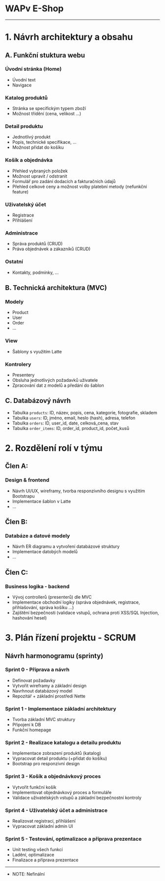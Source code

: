 # WAPv E-Shop
**************************************************************************
# 1. Návrh architektury a obsahu
## A. Funkční stuktura webu
### Úvodní stránka (Home)
* Úvodní text
* Navigace
### Katalog produktů
* Stránka se specifickým typem zboží
* Možnost třídění (cena, velikost ...)
### Detail produktu
* Jednotlivý produkt
* Popis, technické specifikace, ...
* Možnost přidat do košíku
### Košík a objednávka
* Přehled vybraných položek
* Možnost upravit / odstranit
* Formulář pro zadání dodacích a fakturačních údajů
* Přehled celkové ceny a možnost volby platební metody (nefunkční feature)
### Uživatelský účet
* Registrace
* Přihlášení
### Administrace
* Správa produktů (CRUD)
* Práva objednávek a zákazníků (CRUD)
### Ostatní
* Kontakty, podmínky, ...
## B. Technická architektura (MVC)
### Modely
- Product
- User
- Order
- ...
### View
- Šablony s využitím Latte
### Kontrolery
- Presentery
- Obsluha jednotlivých požadavků uživatele
- Zpracování dat z modelů a předání do šablon
## C. Databázový návrh
* Tabulka `products`: ID, název, popis, cena, kategorie, fotografie, skladem
* Tabulka `users`: ID, jméno, email, heslo (hash), adresa, telefon
* Tabulka `orders`: ID, user_id, date, celková_cena, stav
* Tabulka `order_items`: ID, order_id, product_id, počet_kusů
# 2. Rozdělení rolí v týmu
## Člen A:
### Design & frontend
* Návrh UI/UX, wireframy, tvorba responzivního designu s využitím Bootstrapu
* Implementace šablon v Latte
* ...
## Člen B:
### Databáze a datové modely
* Návrh ER diagramu a vytvoření databázové struktury
* Implementace datobých modelů
* ...
## Člen C:
### Business logika - backend
* Vývoj controllerů (presenterů) dle MVC
* Implementace obchodní logiky (správa objednávek, registrace, přihlašování, správa košíku ...)
* Zajištění bezpečnosti (validace vstupů, ochrana proti XSS/SQL Injection, hashování hesel)
# 3. Plán řízení projektu - SCRUM
## Návrh harmonogramu (sprinty)
### Sprint 0 - Příprava a návrh
* Definovat požadavky
* Vytvořit wireframy a základní design
* Navrhnout databázový model
* Repozitář + základní prostředí Nette
### Sprint 1 - Implementace základní architektury
* Tvorba základní MVC struktury
* Připojení k DB
* Funkční homepage
### Sprint 2 - Realizace katalogu a detailu produktu
* Implementace zobrazení produktů (katalog)
* Vypracovat detail produktu (+přidat do košíku)
* Bootstrap pro responzivní design
### Sprint 3 - Košík a objednávkový proces
* Vytvořit funkční košík
* Implementovat objednávkový proces a formuláře
* Validace uživatelských vstupů a základní bezpečnostní kontroly
### Sprint 4 - Uživatelský účet a administrace
* Realizovat registraci, přihlášení
* Vypracovat základní admin UI
### Sprint 5 - Testování, optimalizace a příprava prezentace
* Unit testing všech funkcí
* Ladění, optimalizace
* Finalizace a příprava prezentace
**************************************************************************
* NOTE: Nefinální
